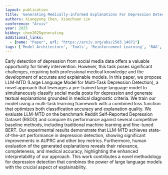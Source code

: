 ```yaml
---
layout: publication
title: 'Generating Medically-informed Explanations For Depression Detection Using Llms'
authors: Xiangyong Chen, Xiaochuan Lin
conference: "Arxiv"
year: 2025
bibkey: chen2025generating
additional_links:
  - {name: "Paper", url: "https://arxiv.org/abs/2503.14671"}
tags: ['Model Architecture', 'Tools', 'Reinforcement Learning', 'RAG', 'Interpretability', 'BERT', 'Interpretability and Explainability']
---
```

Early detection of depression from social media data offers a valuable
opportunity for timely intervention. However, this task poses significant
challenges, requiring both professional medical knowledge and the development
of accurate and explainable models. In this paper, we propose LLM-MTD (Large
Language Model for Multi-Task Depression Detection), a novel approach that
leverages a pre-trained large language model to simultaneously classify social
media posts for depression and generate textual explanations grounded in
medical diagnostic criteria. We train our model using a multi-task learning
framework with a combined loss function that optimizes both classification
accuracy and explanation quality. We evaluate LLM-MTD on the benchmark Reddit
Self-Reported Depression Dataset (RSDD) and compare its performance against
several competitive baseline methods, including traditional machine learning
and fine-tuned BERT. Our experimental results demonstrate that LLM-MTD achieves
state-of-the-art performance in depression detection, showing significant
improvements in AUPRC and other key metrics. Furthermore, human evaluation of
the generated explanations reveals their relevance, completeness, and medical
accuracy, highlighting the enhanced interpretability of our approach. This work
contributes a novel methodology for depression detection that combines the
power of large language models with the crucial aspect of explainability.
